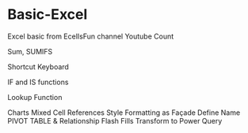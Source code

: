 # Basic-Excel
Excel basic from EcelIsFun channel Youtube
Count

Sum, SUMIFS

Shortcut Keyboard

IF and IS functions

Lookup Function

Charts
Mixed Cell References
Style Formatting as Façade
Define Name
PIVOT TABLE & Relationship
Flash Fills
Transform to Power Query

